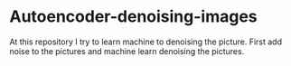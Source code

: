 # Autoencoder-denoising-images

At this repository I try to learn machine to denoising the picture.
First add noise to the pictures and machine learn denoising the pictures.


